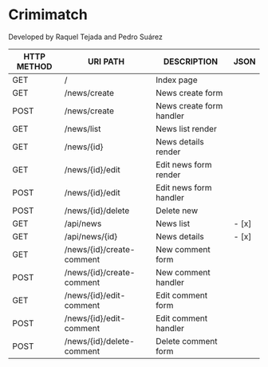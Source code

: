 # Crimimatch
Developed by Raquel Tejada and Pedro Suárez

| HTTP METHOD | URI PATH | DESCRIPTION | JSON |
| --- | --- | --- | --- |
| GET | / | Index page |  |
| GET | /news/create | News create form |  |
| POST | /news/create | News create form handler |  |
| GET | /news/list | News list render |  |
| GET | /news/{id} | News details render |  |
| GET | /news/{id}/edit | Edit news form render |  |
| POST | /news/{id}/edit | Edit news form handler |  |
| POST | /news/{id}/delete | Delete new | |
| GET | /api/news | News list | - [x] |
| GET | /api/news/{id} | News details | - [x] |
| GET | /news/{id}/create-comment | New comment form |  |
| POST | /news/{id}/create-comment | New comment handler|  |
| GET | /news/{id}/edit-comment | Edit comment form | |
| POST | /news/{id}/edit-comment | Edit comment handler| |
| POST | /news/{id}/delete-comment | Delete comment form  |  |







